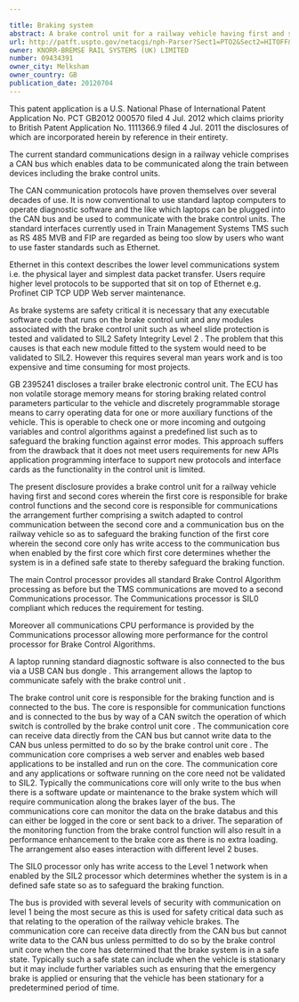 ```yaml
---

title: Braking system
abstract: A brake control unit for a railway vehicle having first and second cores. The first core is responsible for brake control functions and the second core is responsible for communications. A switch controls communication between the second core and a communication bus on the railway vehicle to safeguard the braking function of the first core. The second core only has write access to the communication bus when enabled by the first core, which first core determines whether the system is in a defined safe state to safeguard the braking function. This reduces the testing requirements for new communications software.
url: http://patft.uspto.gov/netacgi/nph-Parser?Sect1=PTO2&Sect2=HITOFF&p=1&u=%2Fnetahtml%2FPTO%2Fsearch-adv.htm&r=1&f=G&l=50&d=PALL&S1=09434391&OS=09434391&RS=09434391
owner: KNORR-BREMSE RAIL SYSTEMS (UK) LIMITED
number: 09434391
owner_city: Melksham
owner_country: GB
publication_date: 20120704
---
```

This patent application is a U.S. National Phase of International Patent Application No. PCT GB2012 000570 filed 4 Jul. 2012 which claims priority to British Patent Application No. 1111366.9 filed 4 Jul. 2011 the disclosures of which are incorporated herein by reference in their entirety.

The current standard communications design in a railway vehicle comprises a CAN bus which enables data to be communicated along the train between devices including the brake control units.

The CAN communication protocols have proven themselves over several decades of use. It is now conventional to use standard laptop computers to operate diagnostic software and the like which laptops can be plugged into the CAN bus and be used to communicate with the brake control units. The standard interfaces currently used in Train Management Systems TMS such as RS 485 MVB and FIP are regarded as being too slow by users who want to use faster standards such as Ethernet.

Ethernet in this context describes the lower level communications system i.e. the physical layer and simplest data packet transfer. Users require higher level protocols to be supported that sit on top of Ethernet e.g. Profinet CIP TCP UDP Web server maintenance.

As brake systems are safety critical it is necessary that any executable software code that runs on the brake control unit and any modules associated with the brake control unit such as wheel slide protection is tested and validated to SIL2 Safety Integrity Level 2 . The problem that this causes is that each new module fitted to the system would need to be validated to SIL2. However this requires several man years work and is too expensive and time consuming for most projects.

GB 2395241 discloses a trailer brake electronic control unit. The ECU has non volatile storage memory means for storing braking related control parameters particular to the vehicle and discretely programmable storage means to carry operating data for one or more auxiliary functions of the vehicle. This is operable to check one or more incoming and outgoing variables and control algorithms against a predefined list such as to safeguard the braking function against error modes. This approach suffers from the drawback that it does not meet users requirements for new APIs application programming interface to support new protocols and interface cards as the functionality in the control unit is limited.

The present disclosure provides a brake control unit for a railway vehicle having first and second cores wherein the first core is responsible for brake control functions and the second core is responsible for communications the arrangement further comprising a switch adapted to control communication between the second core and a communication bus on the railway vehicle so as to safeguard the braking function of the first core wherein the second core only has write access to the communication bus when enabled by the first core which first core determines whether the system is in a defined safe state to thereby safeguard the braking function.

The main Control processor provides all standard Brake Control Algorithm processing as before but the TMS communications are moved to a second Communications processor. The Communications processor is SIL0 compliant which reduces the requirement for testing.

Moreover all communications CPU performance is provided by the Communications processor allowing more performance for the control processor for Brake Control Algorithms.

A laptop running standard diagnostic software is also connected to the bus via a USB CAN bus dongle . This arrangement allows the laptop to communicate safely with the brake control unit .

The brake control unit core is responsible for the braking function and is connected to the bus. The core is responsible for communication functions and is connected to the bus by way of a CAN switch the operation of which switch is controlled by the brake control unit core . The communication core can receive data directly from the CAN bus but cannot write data to the CAN bus unless permitted to do so by the brake control unit core . The communication core comprises a web server and enables web based applications to be installed and run on the core. The communication core and any applications or software running on the core need not be validated to SIL2. Typically the communications core will only write to the bus when there is a software update or maintenance to the brake system which will require communication along the brakes layer of the bus. The communications core can monitor the data on the brake databus and this can either be logged in the core or sent back to a driver. The separation of the monitoring function from the brake control function will also result in a performance enhancement to the brake core as there is no extra loading. The arrangement also eases interaction with different level 2 buses.

The SIL0 processor only has write access to the Level 1 network when enabled by the SIL2 processor which determines whether the system is in a defined safe state so as to safeguard the braking function.

The bus is provided with several levels of security with communication on level 1 being the most secure as this is used for safety critical data such as that relating to the operation of the railway vehicle brakes. The communication core can receive data directly from the CAN bus but cannot write data to the CAN bus unless permitted to do so by the brake control unit core when the core has determined that the brake system is in a safe state. Typically such a safe state can include when the vehicle is stationary but it may include further variables such as ensuring that the emergency brake is applied or ensuring that the vehicle has been stationary for a predetermined period of time.

